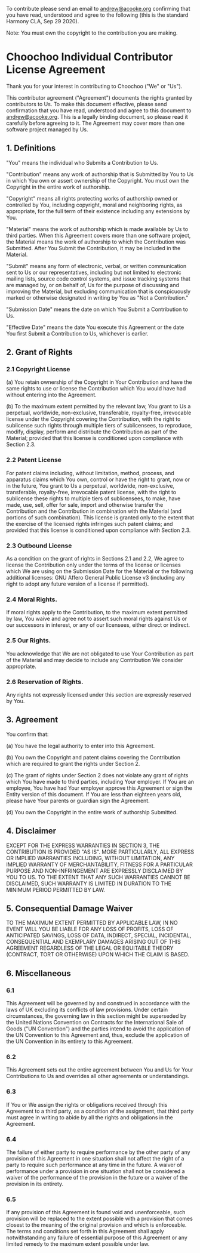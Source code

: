 
To contribute please send an email to andrew@acooke.org confirming that you
have read, understood and agree to the following (this is the standard Harmony
CLA, Sep 29 2020).

Note: You must own the copyright to the contribution you are making.


# Choochoo Individual Contributor License Agreement

Thank you for your interest in contributing to Choochoo ("We" or "Us").

This contributor agreement ("Agreement") documents the rights granted by
contributors to Us. To make this document effective, please send confirmation
that you have read, understood and agree to this document to
andrew@acooke.org. This is a legally binding document, so please read it
carefully before agreeing to it. The Agreement may cover more than one
software project managed by Us.

## 1. Definitions

"You" means the individual who Submits a Contribution to Us.

"Contribution" means any work of authorship that is Submitted by You to Us in
which You own or assert ownership of the Copyright. You must own the Copyright
in the entire work of authorship.

"Copyright" means all rights protecting works of authorship owned or
controlled by You, including copyright, moral and neighboring rights, as
appropriate, for the full term of their existence including any extensions by
You.

"Material" means the work of authorship which is made available by Us to third
parties. When this Agreement covers more than one software project, the
Material means the work of authorship to which the Contribution was
Submitted. After You Submit the Contribution, it may be included in the
Material.

"Submit" means any form of electronic, verbal, or written communication sent
to Us or our representatives, including but not limited to electronic mailing
lists, source code control systems, and issue tracking systems that are
managed by, or on behalf of, Us for the purpose of discussing and improving
the Material, but excluding communication that is conspicuously marked or
otherwise designated in writing by You as "Not a Contribution."

"Submission Date" means the date on which You Submit a Contribution to Us.

"Effective Date" means the date You execute this Agreement or the date You
first Submit a Contribution to Us, whichever is earlier.

## 2. Grant of Rights

### 2.1 Copyright License

(a) You retain ownership of the Copyright in Your Contribution and have the
same rights to use or license the Contribution which You would have had
without entering into the Agreement.

(b) To the maximum extent permitted by the relevant law, You grant to Us a
perpetual, worldwide, non-exclusive, transferable, royalty-free, irrevocable
license under the Copyright covering the Contribution, with the right to
sublicense such rights through multiple tiers of sublicensees, to reproduce,
modify, display, perform and distribute the Contribution as part of the
Material; provided that this license is conditioned upon compliance with
Section 2.3.

### 2.2 Patent License

For patent claims including, without limitation, method, process, and
apparatus claims which You own, control or have the right to grant, now or in
the future, You grant to Us a perpetual, worldwide, non-exclusive,
transferable, royalty-free, irrevocable patent license, with the right to
sublicense these rights to multiple tiers of sublicensees, to make, have made,
use, sell, offer for sale, import and otherwise transfer the Contribution and
the Contribution in combination with the Material (and portions of such
combination). This license is granted only to the extent that the exercise of
the licensed rights infringes such patent claims; and provided that this
license is conditioned upon compliance with Section 2.3.

### 2.3 Outbound License

As a condition on the grant of rights in Sections 2.1 and 2.2, We agree to
license the Contribution only under the terms of the license or licenses which
We are using on the Submission Date for the Material or the following
additional licenses: GNU Affero General Public License v3 (including any right
to adopt any future version of a license if permitted).

### 2.4 Moral Rights.

If moral rights apply to the Contribution, to the maximum extent permitted by
law, You waive and agree not to assert such moral rights against Us or our
successors in interest, or any of our licensees, either direct or indirect.

### 2.5 Our Rights.

You acknowledge that We are not obligated to use Your Contribution as part of
the Material and may decide to include any Contribution We consider
appropriate.

### 2.6 Reservation of Rights.

Any rights not expressly licensed under this section are expressly reserved by
You.

## 3. Agreement

You confirm that:

(a) You have the legal authority to enter into this Agreement.

(b) You own the Copyright and patent claims covering the Contribution which
are required to grant the rights under Section 2.

(c) The grant of rights under Section 2 does not violate any grant of rights
which You have made to third parties, including Your employer. If You are an
employee, You have had Your employer approve this Agreement or sign the Entity
version of this document. If You are less than eighteen years old, please have
Your parents or guardian sign the Agreement.

(d) You own the Copyright in the entire work of authorship Submitted.

## 4. Disclaimer

EXCEPT FOR THE EXPRESS WARRANTIES IN SECTION 3, THE CONTRIBUTION IS PROVIDED
"AS IS". MORE PARTICULARLY, ALL EXPRESS OR IMPLIED WARRANTIES INCLUDING,
WITHOUT LIMITATION, ANY IMPLIED WARRANTY OF MERCHANTABILITY, FITNESS FOR A
PARTICULAR PURPOSE AND NON-INFRINGEMENT ARE EXPRESSLY DISCLAIMED BY YOU TO
US. TO THE EXTENT THAT ANY SUCH WARRANTIES CANNOT BE DISCLAIMED, SUCH WARRANTY
IS LIMITED IN DURATION TO THE MINIMUM PERIOD PERMITTED BY LAW.

## 5. Consequential Damage Waiver

TO THE MAXIMUM EXTENT PERMITTED BY APPLICABLE LAW, IN NO EVENT WILL YOU BE
LIABLE FOR ANY LOSS OF PROFITS, LOSS OF ANTICIPATED SAVINGS, LOSS OF DATA,
INDIRECT, SPECIAL, INCIDENTAL, CONSEQUENTIAL AND EXEMPLARY DAMAGES ARISING OUT
OF THIS AGREEMENT REGARDLESS OF THE LEGAL OR EQUITABLE THEORY (CONTRACT, TORT
OR OTHERWISE) UPON WHICH THE CLAIM IS BASED.

## 6. Miscellaneous

### 6.1

This Agreement will be governed by and construed in accordance with
the laws of UK excluding its conflicts of law provisions. Under certain
circumstances, the governing law in this section might be superseded by the
United Nations Convention on Contracts for the International Sale of Goods
("UN Convention") and the parties intend to avoid the application of the UN
Convention to this Agreement and, thus, exclude the application of the UN
Convention in its entirety to this Agreement.

### 6.2

This Agreement sets out the entire agreement between You and Us for Your
Contributions to Us and overrides all other agreements or understandings.

### 6.3

If You or We assign the rights or obligations received through this Agreement
to a third party, as a condition of the assignment, that third party must
agree in writing to abide by all the rights and obligations in the Agreement.

### 6.4

The failure of either party to require performance by the other party of any
provision of this Agreement in one situation shall not affect the right of a
party to require such performance at any time in the future. A waiver of
performance under a provision in one situation shall not be considered a
waiver of the performance of the provision in the future or a waiver of the
provision in its entirety.

### 6.5

If any provision of this Agreement is found void and unenforceable, such
provision will be replaced to the extent possible with a provision that comes
closest to the meaning of the original provision and which is enforceable. The
terms and conditions set forth in this Agreement shall apply notwithstanding
any failure of essential purpose of this Agreement or any limited remedy to
the maximum extent possible under law.
